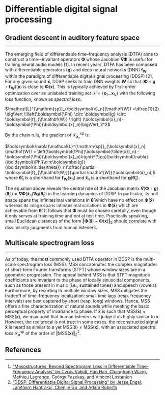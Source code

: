 # Differentiable digital signal processing


## Gradient descent in auditory feature space
---------------------------------------------

The emerging field of differentiable time–frequency analysis (DTFA) aims to construct a time--invariant operators $\boldsymbol{\Phi}$ whose Jacobian $\boldsymbol{\nabla\Phi}$ is useful for training neural audio models [1].
In recent years, DTFA has been composed with differentiable generators ($\boldsymbol{g}$) and deep neural networks (DNN) $\boldsymbol{f}_{\mathbf{W}}$ within the paradigm of differentiable digital signal processing (DDSP) [2].
For any given sound $\boldsymbol{x}$, DDSP seeks to train DNN weights $\mathbf{W}$ so that $(\boldsymbol{\Phi}\circ\boldsymbol{g}\circ\boldsymbol{f}_{\!\mathbf{W}})(\boldsymbol{x})$ is close to $\boldsymbol{\Phi}(\boldsymbol{x})$.
This is typically achieved by first-order optimization over an unlabeled training set $\mathcal{X} = \{\boldsymbol{x}_1 \ldots \boldsymbol{x}_N \}$ with the following loss function, known as *spectral loss*:

$\mathcal{L}^{\mathrm{sp}}_{\boldsymbol{x}_n}(\mathbf{W}) =\dfrac{1}{2} \big\Vert \!\left(\boldsymbol{\Phi} \circ \boldsymbol{g} \circ \boldsymbol{f}_{\!\mathbf{W}} \right) (\boldsymbol{x}_n)- \boldsymbol{\Phi}(\boldsymbol{x}_n)\big\Vert_2^2$

By the chain rule, the gradient of $\mathcal{L}^{\mathrm{sp}}_{\boldsymbol{x}_n}$ is:

$\boldsymbol{\nabla}\mathcal{L}^{\mathrm{sp}}_{\boldsymbol{x}_n}(\mathbf{W}) =
\left(\boldsymbol{\Phi}(\boldsymbol{\tilde{x}}_n) -\boldsymbol{\Phi}(\boldsymbol{x}_n)\right)^{\top}\boldsymbol{\nabla}(\boldsymbol{\Phi}\circ\boldsymbol{g})(\boldsymbol{\tilde{\theta}}_n)\dfrac{\partial \boldsymbol{f}_{\!\mathbf{W}}}{\partial \mathbf{W}}(\boldsymbol{x}_n),$
where $\boldsymbol{\tilde{\theta}}_n$ is a shorthand for $\boldsymbol{f}_{\!\mathbf{W}}(\boldsymbol{x}_n)$ and $\boldsymbol{\tilde{x}}_n$ is a shorthand for $\boldsymbol{g}(\boldsymbol{\tilde{\theta}}_n)$.

The equation above reveals the central role of the Jacobian matrix $\boldsymbol{\nabla}(\boldsymbol{\Phi}\circ\boldsymbol{g})(\boldsymbol{\tilde{\theta}}_n) = \boldsymbol{\nabla}\boldsymbol{\Phi}(\boldsymbol{\tilde{x}}_n) \boldsymbol{\nabla}\boldsymbol{g}(\boldsymbol{\tilde{\theta}}_n)$ in the learning dynamics of DDSP.
In particular, its null space spans the infinitesimal variations in $\boldsymbol{\tilde{\theta}}$ which have no effect on $\boldsymbol{\Phi}(\boldsymbol{\tilde{x}})$ whereas its image spans infinitesimal variations in $\boldsymbol{\Phi}(\boldsymbol{\tilde{x}})$ which are achievable from $\boldsymbol{\tilde{\theta}}$.
It follows that $\boldsymbol{\Phi}$ must be chosen carefully, even though it only serves at training time and not at test time.
Practically speaking, small Euclidean distances of the form $\Vert \boldsymbol{\Phi}(\boldsymbol{\tilde{x}}) - \boldsymbol{\Phi}(\boldsymbol{x})\Vert_2$ should correlate with dissimilarity judgments from human listeners.

## Multiscale spectrogram loss
------------------------------

As of today, the most commonly used DTFA operator in DDSP is the multi-scale spectrogram loss (MSS).
MSS concatenates the complex magnitudes of short-term Fourier transforms (STFT) whose window sizes are in a geometric progression.
The appeal behind MSS is that STFT magnitude coefficients are invariant to the phase of locally sinusoidal components, such as those present in music (i.e., sustained tones) and speech (vowels).
Furthermore, by resorting to multiple window sizes, MSS mitigates the tradeoff of time–frequency localization: small time lags (resp. frequency intervals) are best captured by short (resp. long) windows.
Hence, MSS offers a fine characterization of natural sounds while meeting the basic perceptual property of invariance to phase.
If $\boldsymbol{\tilde{x}}$ is such that $\mathrm{MSS}(\boldsymbol{\tilde{x}}) \approx \mathrm{MSS}(\boldsymbol{x})$, we may posit that human listeners will judge it as highly similar to $\boldsymbol{x}$.
However, the reciprocal is not true: in some cases, the reconstructed signal $\boldsymbol{\tilde{x}}$ is heard as similar to $\boldsymbol{x}$ yet $\mathrm{MSS}(\boldsymbol{\tilde{x}}) \neq \mathrm{MSS}(\boldsymbol{x})$, with an associated spectral loss $\mathcal{L}^{\mathrm{sp}}_{\boldsymbol{x}}$ of the order of $\Vert \mathrm{MSS}(\boldsymbol{x}) \Vert^2_2$.

## References
-------------
1. ["Mesostructures: Beyond Spectrogram Loss in Differentiable Time-Frequency Analysis" by Cyrus Vahidi, Han Han, Changhong Wang, Mathieu Lagrange, György Fazekas, and Vincent Lostanlen](https://arxiv.org/abs/2301.10183) 
2. ["DDSP: Differentiable Digital Signal Processing" by Jesse Engel, Lamtharn Hantrakul, Chenjie Gu, and Adam Roberts](https://arxiv.org/abs/2001.04643)